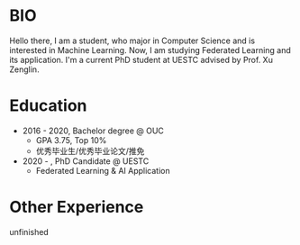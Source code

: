 # BIO

Hello there, I am a student, who major in Computer Science and is interested in Machine Learning. Now, I am studying Federated Learning and its application. I'm a current PhD student at UESTC advised by Prof. Xu Zenglin. 

# Education

- 2016 - 2020,  Bachelor degree @ OUC
  - GPA 3.75, Top 10%
  - 优秀毕业生/优秀毕业论文/推免
- 2020 -          ,  PhD Candidate @ UESTC
  - Federated Learning & AI Application

# Other Experience

unfinished
